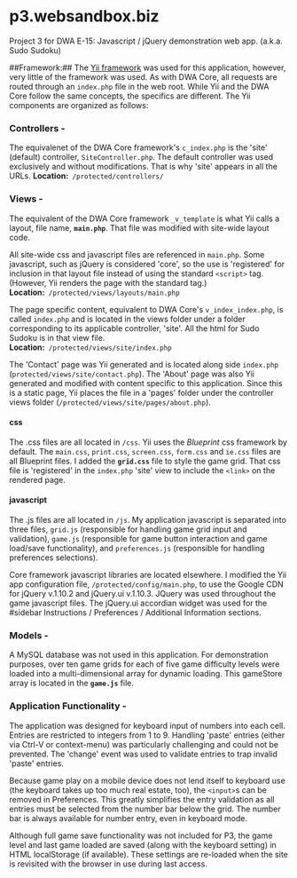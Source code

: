 p3.websandbox.biz
=================

Project 3 for DWA E-15: Javascript / jQuery demonstration web app. (a.k.a. Sudo Sudoku)

##Framework:##
The [Yii framework](http://www.yiiframework.com/ "Yii framework") was used for this application, however, very little of the framework was used. As with DWA Core, all requests are routed through an `index.php` file in the web root. While Yii and the DWA Core follow the same concepts, the specifics are different. The Yii components are organized as follows:

### Controllers - ###
The equivalenet of the DWA Core framework's `c_index.php` is the 'site' (default) controller, `SiteController.php`. The default controller was used exclusively and without modifications. That is why 'site' appears in all the URLs. 
**Location:**` /protected/controllers/`

### Views - ###
The equivalent of the DWA Core framework `_v_template` is what Yii calls a layout, file name, **`main.php`**. That file was modified with site-wide layout code.  

All site-wide css and javascript files are referenced in `main.php`. Some javascript, such as jQuery is considered 'core', so the use is 'registered' for inclusion in that layout file instead of using the standard `<script>` tag. (However, Yii renders the page with the standard tag.)   
**Location:**` /protected/views/layouts/main.php`  

The page specific content, equivalent to DWA Core's `v_index_index.php`, is called `index.php` and is located in the views folder under a folder corresponding to its applicable controller, 'site'. All the html for Sudo Sudoku is in that view file.  
**Location:**` /protected/views/site/index.php`  

The 'Contact' page was Yii generated and is located along side `index.php` (`protected/views/site/contact.php`). The 'About' page was also Yii generated and modified with content specific to this application. Since this is a static page, Yii places the file in a 'pages' folder under the controller views folder (`/protected/views/site/pages/about.php`).
#### css ####
The .css files are all located in `/css`. Yii uses the *Blueprint* css framework by default. The `main.css`, `print.css`, `screen.css`, `form.css` and `ie.css` files are all Blueprint files. I added the **`grid.css`** file to style the game grid. That css file is 'registered' in the `index.php` 'site' view to include the `<link>` on the rendered page. 
#### javascript ####
The .js files are all located in `/js`. My application javascript is separated into three files, `grid.js` (responsible for handling game grid input and validation), `game.js` (responsible for game button interaction and game load/save functionality), and `preferences.js` (responsible for handling preferences selections).  

Core framework javascript libraries are located elsewhere. I modified the Yii app configuration file, `/protected/config/main.php`, to use the Google CDN for jQuery v.1.10.2 and jQuery.ui v.1.10.3. JQuery was used throughout the game javascript files. The jQuery.ui accordian widget was used for the #sidebar Instructions / Preferences / Additional Information sections. 

### Models - ###
A MySQL database was not used in this application. For demonstration purposes, over ten game grids for each of five game difficulty levels were loaded into a multi-dimensional array for dynamic loading. This gameStore array is located in the **`game.js`** file.

### Application Functionality - ###
The application was designed for keyboard input of numbers into each cell. Entries are restricted to integers from 1 to 9. Handling 'paste' entries (either via Ctrl-V or context-menu) was particularly challenging and could not be prevented. The 'change' event was used to validate entries to trap invalid 'paste' entries.

Because game play on a mobile device does not lend itself to keyboard use (the keyboard takes up too much real estate, too), the `<input>`s can be removed in Preferences. This greatly simplifies the entry validation as all entries must be selected from the number bar below the grid. The number bar is always available for number entry, even in keyboard mode.

Although full game save functionality was not included for P3, the game level and last game loaded are saved (along with the keyboard setting) in HTML localStorage (if available). These settings are re-loaded when the site is revisited with the browser in use during last access.  
